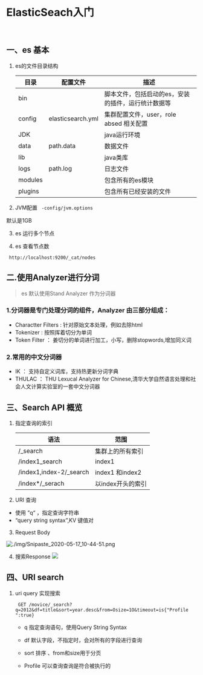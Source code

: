 

#  ElasticSeach入门

<br/>

## 一、es 基本 ##

1. es的文件目录结构

   | 目录    | 配置文件          | 描述                                               |
   | ------- | ----------------- | -------------------------------------------------- |
   | bin     |                   | 脚本文件，包括启动的es，安装的插件，运行统计数据等 |
   | config  | elasticsearch.yml | 集群配置文件，user，role absed 相关配置            |
   | JDK     |                   | java运行环境                                       |
   | data    | path.data         | 数据文件                                           |
   | lib     |                   | java类库                                           |
   | logs    | path.log          | 日志文件                                           |
   | modules |                   | 包含所有的es模块                                   |
   | plugins |                   | 包含所有已经安装的文件                             |

2. JVM配置
   ` -config/jvm.options` 

 默认是1GB

3. es 运行多个节点

4. es 查看节点数

` http://localhost:9200/_cat/nodes`

## 二.使用Analyzer进行分词
> es 默认使用Stand Analyzer 作为分词器
### 1.分词器是专门处理分词的组件，Analyzer 由三部分组成：
- Charactter Filters : 针对原始文本处理，例如去除html
- Tokenizer : 按照挥着切分为单词
- Token Filter ： 姜切分的单词进行加工，小写，删除stopwords,增加同义词
### 2.常用的中文分词器
- IK ： 支持自定义词库，支持热更新分词字典
- THULAC ： THU Lexucal Analyzer for Chinese,清华大学自然语言处理和社会人文计算实验室的一套中文分词器

## 三、Search API 概览 ##

1. 指定查询的索引

   | 语法                    | 范围              |
   | ----------------------- | ----------------- |
   | /_search                | 集群上的所有索引  |
   | /index1_search          | index1            |
   | /index1,index-2/_search | index1 和index2   |
   | /index*/_serach         | 以index开头的索引 |
   
2.  URI 查询

   - 使用 ”q“ ，指定查询字符串
   - “query string syntax”,KV 键值对
3. Request Body

![./img/Snipaste_2020-05-17_10-44-51.png](F:\project\ess\es\img\Snipaste_2020-05-17_10-44-51.png)

4. 搜索Response
 ![](F:\project\ess\es\img\Snipaste_2020-05-17_10-45-12.png)



## 四、URI search

1. uri query 实现搜索

   ` GET /movice/_search?q=2012&df=title&sort=year.desc&from=Osize=1O&timeout=is{"Profile ":true}` 

   - q  指定查询语句，使用Query String Syntax

   - df  默认字段，不指定时，会对所有的字段进行查询

   - sort 排序 、from和size用于分页

   - Profile 可以查询查询是符合被执行的

     